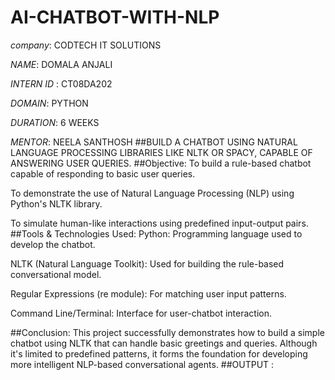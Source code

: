 # AI-CHATBOT-WITH-NLP
*company*: CODTECH IT SOLUTIONS

*NAME*:  DOMALA ANJALI

*INTERN ID* : CT08DA202

*DOMAIN*: PYTHON

*DURATION*: 6 WEEKS

*MENTOR*: NEELA SANTHOSH
##BUILD A CHATBOT USING NATURAL LANGUAGE PROCESSING LIBRARIES LIKE NLTK OR SPACY, CAPABLE OF ANSWERING USER QUERIES.
##Objective:
To build a rule-based chatbot capable of responding to basic user queries.

To demonstrate the use of Natural Language Processing (NLP) using Python's NLTK library.

To simulate human-like interactions using predefined input-output pairs.
##Tools & Technologies Used:
Python: Programming language used to develop the chatbot.

NLTK (Natural Language Toolkit): Used for building the rule-based conversational model.

Regular Expressions (re module): For matching user input patterns.

Command Line/Terminal: Interface for user-chatbot interaction.


##Conclusion:
This project successfully demonstrates how to build a simple chatbot using NLTK that can handle basic greetings and queries. Although it's limited to predefined patterns, it forms the foundation for developing more intelligent NLP-based conversational agents.
##OUTPUT :

